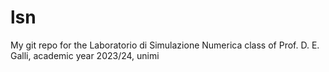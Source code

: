 # lsn
My git repo for the Laboratorio di Simulazione Numerica class of Prof. D. E. Galli, academic year 2023/24, unimi
